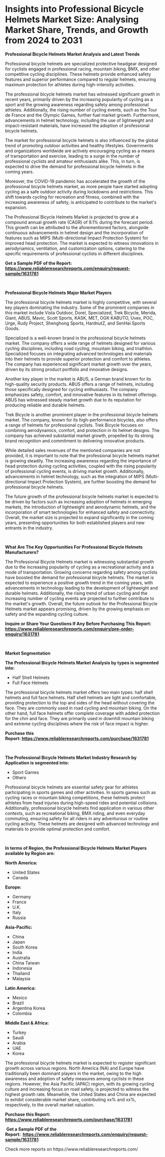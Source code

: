 <p><h1>Insights into Professional Bicycle Helmets Market Size: Analysing Market Share, Trends, and Growth from 2024 to 2031</h1></p><p><strong>Professional Bicycle Helmets Market Analysis and Latest Trends</strong></p>
<p><p>Professional bicycle helmets are specialized protective headgear designed for cyclists engaged in professional racing, mountain biking, BMX, and other competitive cycling disciplines. These helmets provide enhanced safety features and superior performance compared to regular helmets, ensuring maximum protection for athletes during high-intensity activities.</p><p>The professional bicycle helmets market has witnessed significant growth in recent years, primarily driven by the increasing popularity of cycling as a sport and the growing awareness regarding safety among professional athletes. Additionally, the rising number of cycling events, such as the Tour de France and the Olympic Games, further fuel market growth. Furthermore, advancements in helmet technology, including the use of lightweight and impact-resistant materials, have increased the adoption of professional bicycle helmets.</p><p>The market for professional bicycle helmets is also influenced by the global trend of promoting outdoor activities and healthy lifestyles. Governments and organizations worldwide are actively encouraging cycling as a means of transportation and exercise, leading to a surge in the number of professional cyclists and amateur enthusiasts alike. This, in turn, is expected to drive the demand for professional bicycle helmets in the coming years.</p><p>Moreover, the COVID-19 pandemic has accelerated the growth of the professional bicycle helmets market, as more people have started adopting cycling as a safe outdoor activity during lockdowns and restrictions. This shift towards cycling for recreation and fitness, combined with the increasing awareness of safety, is anticipated to contribute to the market's expansion.</p><p>The Professional Bicycle Helmets Market is projected to grow at a compound annual growth rate (CAGR) of 9.1% during the forecast period. This growth can be attributed to the aforementioned factors, alongside continuous advancements in helmet design and the incorporation of features such as MIPS (Multi-directional Impact Protection System) for improved head protection. The market is expected to witness innovations in aerodynamics, ventilation, and customization options, catering to the specific requirements of professional cyclists in different disciplines.</p></p>
<p><strong>Get a Sample PDF of the Report:&nbsp; <a href="https://www.reliableresearchreports.com/enquiry/request-sample/1631781">https://www.reliableresearchreports.com/enquiry/request-sample/1631781</a></strong></p>
<p>&nbsp;</p>
<p><strong>Professional Bicycle Helmets Major Market Players</strong></p>
<p><p>The professional bicycle helmets market is highly competitive, with several key players dominating the industry. Some of the prominent companies in this market include Vista Outdoor, Dorel, Specialized, Trek Bicycle, Merida, Giant, ABUS, Mavic, Scott Sports, KASK, MET, OGK KABUTO, Uvex, POC, Urge, Rudy Project, Shenghong Sports, HardnutZ, and SenHai Sports Goods.</p><p>Specialized is a well-known brand in the professional bicycle helmets market. The company offers a wide range of helmets designed for various cycling disciplines, including road cycling, mountain biking, and triathlon. Specialized focuses on integrating advanced technologies and materials into their helmets to provide superior protection and comfort to athletes. The company has experienced significant market growth over the years, driven by its strong product portfolio and innovative designs.</p><p>Another key player in the market is ABUS, a German brand known for its high-quality security products. ABUS offers a range of helmets, including those specifically designed for cycling enthusiasts. The company emphasizes safety, comfort, and innovative features in its helmet offerings. ABUS has witnessed steady market growth due to its reputation for producing reliable and durable helmets.</p><p>Trek Bicycle is another prominent player in the professional bicycle helmets market. The company, known for its high-performance bicycles, also offers a range of helmets for professional cyclists. Trek Bicycle focuses on combining aerodynamics, comfort, and protection in its helmet designs. The company has achieved substantial market growth, propelled by its strong brand recognition and commitment to delivering innovative products.</p><p>While detailed sales revenues of the mentioned companies are not provided, it is important to note that the professional bicycle helmets market is growing steadily. The increasing awareness regarding the importance of head protection during cycling activities, coupled with the rising popularity of professional cycling events, is driving market growth. Additionally, advancements in helmet technology, such as the integration of MIPS (Multi-directional Impact Protection System), are further boosting the demand for professional bicycle helmets.</p><p>The future growth of the professional bicycle helmets market is expected to be driven by factors such as increasing adoption of helmets in emerging markets, the introduction of lightweight and aerodynamic helmets, and the incorporation of smart technologies for enhanced safety and connectivity. Overall, the market size is projected to expand significantly in the coming years, presenting opportunities for both established players and new entrants in the industry.</p></p>
<p>&nbsp;</p>
<p><strong>What Are The Key Opportunities For Professional Bicycle Helmets Manufacturers?</strong></p>
<p><p>The Professional Bicycle Helmets market is witnessing substantial growth due to the increasing popularity of cycling as a recreational activity and a mode of transportation. Growing concerns regarding safety among cyclists have boosted the demand for professional bicycle helmets. The market is expected to experience a positive growth trend in the coming years, with advancements in technology leading to the development of lightweight and durable helmets. Additionally, the rising trend of urban cycling and the increasing number of cycling events are projected to further contribute to the market's growth. Overall, the future outlook for the Professional Bicycle Helmets market appears promising, driven by the growing emphasis on safety and the expanding cycling culture.</p></p>
<p><strong>Inquire or Share Your Questions If Any Before Purchasing This Report: <a href="https://www.reliableresearchreports.com/enquiry/pre-order-enquiry/1631781">https://www.reliableresearchreports.com/enquiry/pre-order-enquiry/1631781</a></strong></p>
<p>&nbsp;</p>
<p><strong>Market Segmentation</strong></p>
<p><strong>The Professional Bicycle Helmets Market Analysis by types is segmented into:</strong></p>
<p><ul><li>Half Shell Helmets</li><li>Full Face Helmets</li></ul></p>
<p><p>The professional bicycle helmets market offers two main types: half shell helmets and full face helmets. Half shell helmets are light and comfortable, providing protection to the top and sides of the head without covering the face. They are commonly used in road cycling and mountain biking. On the other hand, full face helmets offer complete coverage with added protection for the chin and face. They are primarily used in downhill mountain biking and extreme cycling disciplines where the risk of face impact is higher.</p></p>
<p><strong>Purchase this Report:&nbsp;<a href="https://www.reliableresearchreports.com/purchase/1631781">https://www.reliableresearchreports.com/purchase/1631781</a></strong></p>
<p>&nbsp;</p>
<p><strong>The Professional Bicycle Helmets Market Industry Research by Application is segmented into:</strong></p>
<p><ul><li>Sport Games</li><li>Others</li></ul></p>
<p><p>Professional bicycle helmets are essential safety gear for athletes participating in sports games and other activities. In sports games such as cycling races or mountain biking competitions, these helmets protect athletes from head injuries during high-speed rides and potential collisions. Additionally, professional bicycle helmets find application in various other contexts, such as recreational biking, BMX riding, and even everyday commuting, ensuring safety for all riders in any adventurous or routine cycling activity. These helmets are designed with advanced technology and materials to provide optimal protection and comfort.</p></p>
<p>&nbsp;</p>
<p><strong>In terms of Region, the Professional Bicycle Helmets Market Players available by Region are:</strong></p>
<p>
    <p> <strong> North America: </strong>
        <ul>
            <li>United States</li>
            <li>Canada</li>
        </ul>
        </p> 
    <p> <strong> Europe: </strong>
        <ul>
            <li>Germany</li>
            <li>France</li>
            <li>U.K.</li>
            <li>Italy</li>
            <li>Russia</li>
        </ul>
        </p> 
    <p> <strong> Asia-Pacific: </strong>
        <ul>
            <li>China</li>
            <li>Japan</li>
            <li>South Korea</li>
            <li>India</li>
            <li>Australia</li>
            <li>China Taiwan</li>
            <li>Indonesia</li>
            <li>Thailand</li>
            <li>Malaysia</li>
        </ul>
        </p> 
    <p> <strong> Latin America: </strong>
        <ul>
            <li>Mexico</li>
            <li>Brazil</li>
            <li>Argentina Korea</li>
            <li>Colombia</li>
        </ul>
        </p> 
    <p> <strong> Middle East & Africa: </strong>
        <ul>
            <li>Turkey</li>
            <li>Saudi</li>
            <li>Arabia</li>
            <li>UAE</li>
            <li>Korea</li>
        </ul>
    </p>
    </p>
<p><p>The professional bicycle helmets market is expected to register significant growth across various regions. North America (NA) and Europe have traditionally been dominant players in the market, owing to the high awareness and adoption of safety measures among cyclists in these regions. However, the Asia Pacific (APAC) region, with its growing cycling culture and increasing focus on road safety, is projected to witness the highest growth rate. Meanwhile, the United States and China are expected to exhibit considerable market share, contributing xx% and xx%, respectively, to the overall market valuation.</p></p>
<p><strong>Purchase this Report: <a href="https://www.reliableresearchreports.com/purchase/1631781">https://www.reliableresearchreports.com/purchase/1631781</a></strong></p>
<p>&nbsp;<strong>Get a Sample PDF of the Report:&nbsp;&nbsp;<a href="https://www.reliableresearchreports.com/enquiry/request-sample/1631781">https://www.reliableresearchreports.com/enquiry/request-sample/1631781</a></strong></p>
<p><strong></strong></p>
<p>Check more reports on https://www.reliableresearchreports.com/</p>